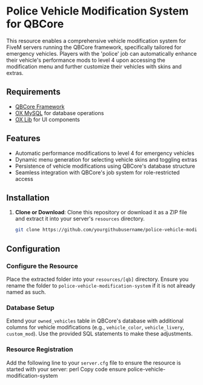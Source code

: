 # Police Vehicle Modification System for QBCore

This resource enables a comprehensive vehicle modification system for FiveM servers running the QBCore framework, specifically tailored for emergency vehicles. Players with the 'police' job can automatically enhance their vehicle's performance mods to level 4 upon accessing the modification menu and further customize their vehicles with skins and extras.

## Requirements

- [QBCore Framework](https://github.com/qbcore-framework)
- [OX MySQL](https://github.com/overextended/oxmysql) for database operations
- [OX Lib](https://github.com/overextended/ox_lib) for UI components

## Features

- Automatic performance modifications to level 4 for emergency vehicles
- Dynamic menu generation for selecting vehicle skins and toggling extras
- Persistence of vehicle modifications using QBCore's database structure
- Seamless integration with QBCore's job system for role-restricted access

## Installation

1. **Clone or Download**: Clone this repository or download it as a ZIP file and extract it into your server's `resources` directory.
   
   ```bash
   git clone https://github.com/yourgithubusername/police-vehicle-modification-system.git

## Configuration

### Configure the Resource
Place the extracted folder into your `resources/[qb]` directory. Ensure you rename the folder to `police-vehicle-modification-system` if it is not already named as such.

### Database Setup
Extend your `owned_vehicles` table in QBCore's database with additional columns for vehicle modifications (e.g., `vehicle_color`, `vehicle_livery`, `custom_mod`). Use the provided SQL statements to make these adjustments.

### Resource Registration
Add the following line to your `server.cfg` file to ensure the resource is started with your server: 
perl
Copy code
ensure police-vehicle-modification-system


